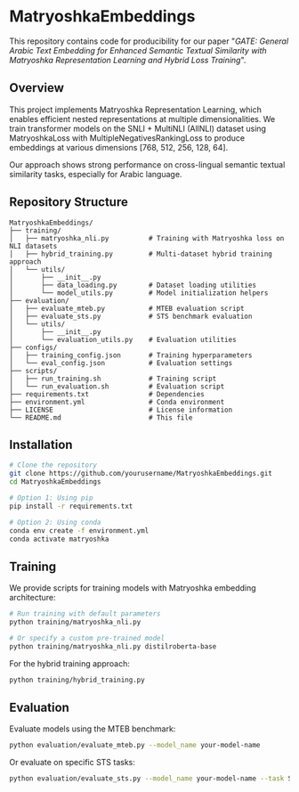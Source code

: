 # MatryoshkaEmbeddings

This repository contains code for producibility for our paper "*GATE: General Arabic Text Embedding for Enhanced Semantic Textual Similarity with Matryoshka Representation Learning and Hybrid Loss Training*".

## Overview

This project implements Matryoshka Representation Learning, which enables efficient nested representations at multiple dimensionalities. We train transformer models on the SNLI + MultiNLI (AllNLI) dataset using MatryoshkaLoss with MultipleNegativesRankingLoss to produce embeddings at various dimensions [768, 512, 256, 128, 64].

Our approach shows strong performance on cross-lingual semantic textual similarity tasks, especially for Arabic language.

## Repository Structure

```
MatryoshkaEmbeddings/
├── training/
│   ├── matryoshka_nli.py          # Training with Matryoshka loss on NLI datasets
│   ├── hybrid_training.py         # Multi-dataset hybrid training approach
│   └── utils/
│       ├── __init__.py
│       ├── data_loading.py        # Dataset loading utilities
│       └── model_utils.py         # Model initialization helpers
├── evaluation/
│   ├── evaluate_mteb.py           # MTEB evaluation script
│   ├── evaluate_sts.py            # STS benchmark evaluation
│   └── utils/
│       ├── __init__.py
│       └── evaluation_utils.py    # Evaluation utilities
├── configs/
│   ├── training_config.json       # Training hyperparameters
│   └── eval_config.json           # Evaluation settings
├── scripts/
│   ├── run_training.sh            # Training script
│   └── run_evaluation.sh          # Evaluation script
├── requirements.txt               # Dependencies
├── environment.yml                # Conda environment
├── LICENSE                        # License information
└── README.md                      # This file
```

## Installation

```bash
# Clone the repository
git clone https://github.com/yourusername/MatryoshkaEmbeddings.git
cd MatryoshkaEmbeddings

# Option 1: Using pip
pip install -r requirements.txt

# Option 2: Using conda
conda env create -f environment.yml
conda activate matryoshka
```

## Training

We provide scripts for training models with Matryoshka embedding architecture:

```bash
# Run training with default parameters
python training/matryoshka_nli.py 

# Or specify a custom pre-trained model
python training/matryoshka_nli.py distilroberta-base
```

For the hybrid training approach:

```bash
python training/hybrid_training.py
```

## Evaluation

Evaluate models using the MTEB benchmark:

```bash
python evaluation/evaluate_mteb.py --model_name your-model-name
```

Or evaluate on specific STS tasks:

```bash
python evaluation/evaluate_sts.py --model_name your-model-name --task STS17
```


